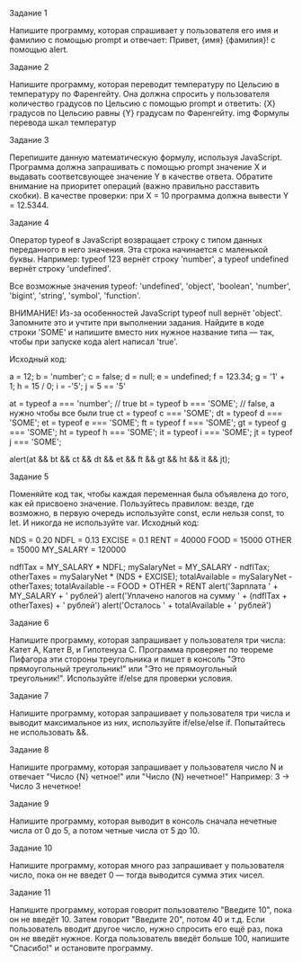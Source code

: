 Задание 1

Напишите программу, которая спрашивает у пользователя его имя и фамилию с помощью prompt и отвечает: Привет, {имя} {фамилия}! с помощью alert.

Задание 2

Напишите программу, которая переводит температуру по Цельсию в температуру по Фаренгейту. Она должна спросить у пользователя количество градусов по Цельсию с помощью prompt и ответить: {X} градусов по Цельсию равны {Y} градусам по Фаренгейту.
img
Формулы перевода шкал температур

Задание 3

Перепишите данную математическую формулу, используя JavaScript. Программа должна запрашивать с помощью prompt значение X и выдавать соответсвующее значение Y в качестве ответа. Обратите внимание на приоритет операций (важно правильно расставить скобки).
В качестве проверки: при X = 10 программа должна вывести Y = 12.5344.

Задание 4

Оператор typeof в JavaScript возвращает строку с типом данных переданного в него значения. Эта строка начинается с маленькой буквы. Например: typeof 123 вернёт строку 'number', а typeof undefined вернёт строку 'undefined'.

Все возможные значения typeof: 'undefined', 'object', 'boolean', 'number', 'bigint', 'string', 'symbol', 'function'.

ВНИМАНИЕ! Из-за особенностей JavaScript typeof null вернёт 'object'. Запомните это и учтите при выполнении задания.
Найдите в коде строки 'SOME' и напишите вместо них нужное название типа — так, чтобы при запуске кода alert написал 'true'.

Исходный код:

a = 12;
b = 'number';
c = false;
d = null;
e = undefined;
f = 123.34;
g = '1' + 1;
h = 15 / 0;
i = -'5';
j = 5 == '5'

at = typeof a === 'number'; // true
bt = typeof b === 'SOME'; // false, а нужно чтобы все были true
ct = typeof c === 'SOME';
dt = typeof d === 'SOME';
et = typeof e === 'SOME';
ft = typeof f === 'SOME';
gt = typeof g === 'SOME';
ht = typeof h === 'SOME';
it = typeof i === 'SOME';
jt = typeof j === 'SOME';

alert(at && bt && ct && dt && et && ft && gt && ht && it && jt);

Задание 5

Поменяйте код так, чтобы каждая переменная была объявлена до того, как ей присвоено значение. Пользуйтесь правилом: везде, где возможно, в первую очередь используйте const, если нельзя const, то let. И никогда не используйте var.
Исходный код:

NDS = 0.20
NDFL = 0.13
EXCISE = 0.1
RENT = 40000
FOOD = 15000
OTHER = 15000
MY_SALARY = 120000

ndflTax = MY_SALARY * NDFL;
mySalaryNet = MY_SALARY - ndflTax;
otherTaxes = mySalaryNet * (NDS + EXCISE);
totalAvailable = mySalaryNet - otherTaxes;
totalAvailable -= FOOD + OTHER + RENT
alert('Зарплата ' + MY_SALARY + ' рублей')
alert('Уплачено налогов на сумму ' + (ndflTax + otherTaxes) + ' рублей')
alert('Осталось ' + totalAvailable + ' рублей')

Задание 6

Напишите программу, которая запрашивает у пользователя три числа: Катет A, Катет B, и Гипотенуза C. Программа проверяет по теореме Пифагора эти стороны треугольника и пишет в консоль "Это прямоугольный треугольник!" или "Это не прямоугольный треугольник!". Используйте if/else для проверки условия.

Задание 7

Напишите программу, которая запрашивает у пользователя три числа и выводит максимальное из них, используйте if/else/else if. Попытайтесь не использовать &&.

Задание 8

Напишите программу, которая запрашивает у пользователя число N и отвечает "Число {N} четное!" или "Число {N} нечетное!"
Например: 3 → Число 3 нечетное!

Задание 9

Напишите программу, которая выводит в консоль сначала нечетные числа от 0 до 5, а потом четные числа от 5 до 10.

Задание 10

Напишите программу, которая много раз запрашивает у пользователя число, пока он не введет 0 — тогда выводится сумма этих чисел.

Задание 11

Напишите программу, которая говорит пользователю "Введите 10", пока он не введёт 10. Затем говорит "Введите 20", потом 40 и т.д. Если пользователь вводит другое число, нужно спросить его ещё раз, пока он не введёт нужное. Когда пользователь введёт больше 100, напишите "Спасибо!" и остановите программу.